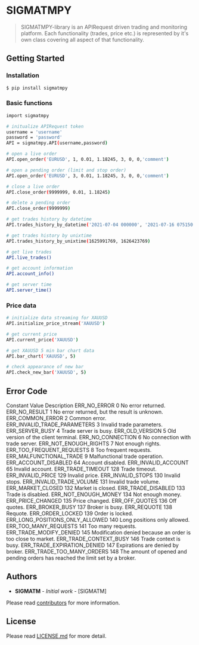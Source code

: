 # SIGMATMPY

> SIGMATMPY-library is an APIRequest driven trading and monitoring platform. Each functionality (trades, price etc.) is represented by it's own class covering all aspect of that functionality.


## Getting Started

### Installation

```sh
$ pip install sigmatmpy
```

### Basic functions

```sh
import sigmatmpy

# initualize APIRequest token
username = 'username'
password = 'password'
API = sigmatmpy.API(username,password)

# open a live order
API.open_order('EURUSD', 1, 0.01, 1.18245, 3, 0, 0,'comment')

# open a pending order (limit and stop order)
API.open_order('EURUSD', 3, 0.01, 1.18245, 3, 0, 0,'comment')

# close a live order 
API.close_order(9999999, 0.01, 1.18245)

# delete a pending order 
API.close_order(9999999)

# get trades history by datetime 
API.trades_history_by_datetime('2021-07-04 000000', '2021-07-16 075150')

# get trades history by unixtime 
API.trades_history_by_unixtime(1625991769, 1626423769)

# get live trades
API.live_trades()

# get account information
API.account_info()

# get server time
API.server_time()
```

### Price data

```sh
# initialize data streaming for XAUUSD
API.initialize_price_stream('XAUUSD')

# get current price
API.current_price('XAUUSD')

# get XAUUSD 5 min bar chart data
API.bar_chart('XAUUSD', 5)

# check appearance of new bar
API.check_new_bar('XAUUSD', 5)

```

## Error Code 

Constant                            Value	Description
ERR_NO_ERROR                        0       No error returned.
ERR_NO_RESULT                       1       No error returned, but the result is unknown.
ERR_COMMON_ERROR                    2       Common error.
ERR_INVALID_TRADE_PARAMETERS        3       Invalid trade parameters.
ERR_SERVER_BUSY                     4       Trade server is busy.
ERR_OLD_VERSION                     5       Old version of the client terminal.
ERR_NO_CONNECTION                   6       No connection with trade server.
ERR_NOT_ENOUGH_RIGHTS               7       Not enough rights.
ERR_TOO_FREQUENT_REQUESTS           8       Too frequent requests.
ERR_MALFUNCTIONAL_TRADE             9       Malfunctional trade operation.
ERR_ACCOUNT_DISABLED                64      Account disabled.
ERR_INVALID_ACCOUNT                 65      Invalid account.
ERR_TRADE_TIMEOUT                   128     Trade timeout.
ERR_INVALID_PRICE                   129     Invalid price.
ERR_INVALID_STOPS                   130     Invalid stops.
ERR_INVALID_TRADE_VOLUME            131     Invalid trade volume.
ERR_MARKET_CLOSED                   132     Market is closed.
ERR_TRADE_DISABLED                  133     Trade is disabled.
ERR_NOT_ENOUGH_MONEY                134     Not enough money.
ERR_PRICE_CHANGED                   135     Price changed.
ERR_OFF_QUOTES                      136     Off quotes.
ERR_BROKER_BUSY                     137     Broker is busy.
ERR_REQUOTE                         138   	Requote.
ERR_ORDER_LOCKED                    139 	Order is locked.
ERR_LONG_POSITIONS_ONLY_ALLOWED     140 	Long positions only allowed.
ERR_TOO_MANY_REQUESTS               141 	Too many requests.
ERR_TRADE_MODIFY_DENIED             145	    Modification denied because an order is too close to market.
ERR_TRADE_CONTEXT_BUSY              146	    Trade context is busy.
ERR_TRADE_EXPIRATION_DENIED         147	    Expirations are denied by broker.
ERR_TRADE_TOO_MANY_ORDERS           148	    The amount of opened and pending orders has reached the limit set by a broker.

## Authors 

* **SIGMATM** - *Initial work* - [SIGMATM]

Please read [contributors](#) for more information.

## License

Please read [LICENSE.md](LICENSE.md) for more detail.